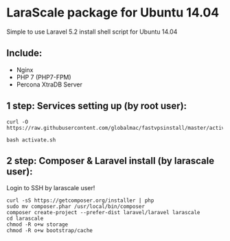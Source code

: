 # LaraScale package for Ubuntu 14.04
Simple to use Laravel 5.2 install shell script for Ubuntu 14.04

## Include:

*   Nginx
*   PHP 7 (PHP7-FPM)
*   Percona XtraDB Server

## 1 step: Services setting up (by root user):

```
curl -O https://raw.githubusercontent.com/globalmac/fastvpsinstall/master/activate.sh
```
```
bash activate.sh
```

## 2 step: Composer & Laravel install (by larascale user):

Login to SSH by larascale user!

```
curl -sS https://getcomposer.org/installer | php
sudo mv composer.phar /usr/local/bin/composer
composer create-project --prefer-dist laravel/laravel larascale
cd larascale
chmod -R o+w storage
chmod -R o+w bootstrap/cache
```


